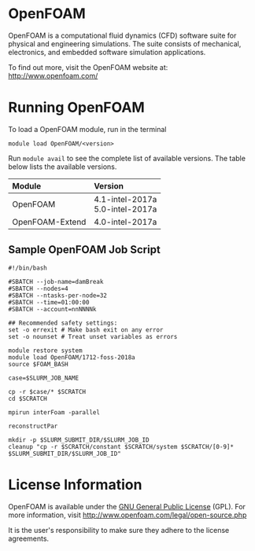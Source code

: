 # OpenFOAM
OpenFOAM is a computational fluid dynamics (CFD) software suite for physical and
engineering simulations. The suite consists of mechanical, electronics, and
embedded software simulation applications.

To find out more, visit the OpenFOAM website at: http://www.openfoam.com/

# Running OpenFOAM

To load a OpenFOAM module, run in the terminal

    module load OpenFOAM/<version>

Run `module avail` to see the complete list of available versions. The table below lists the
available versions.

| Module     | Version     |
| :------------- | :------------- |
| OpenFOAM |4.1-intel-2017a <br>5.0-intel-2017a <br>|
| OpenFOAM-Extend |4.0-intel-2017a |

## Sample OpenFOAM Job Script
```
#!/bin/bash

#SBATCH --job-name=damBreak
#SBATCH --nodes=4
#SBATCH --ntasks-per-node=32
#SBATCH --time=01:00:00
#SBATCH --account=nnNNNNk

## Recommended safety settings:
set -o errexit # Make bash exit on any error
set -o nounset # Treat unset variables as errors

module restore system
module load OpenFOAM/1712-foss-2018a
source $FOAM_BASH

case=$SLURM_JOB_NAME

cp -r $case/* $SCRATCH
cd $SCRATCH

mpirun interFoam -parallel

reconstructPar

mkdir -p $SLURM_SUBMIT_DIR/$SLURM_JOB_ID
cleanup "cp -r $SCRATCH/constant $SCRATCH/system $SCRATCH/[0-9]* $SLURM_SUBMIT_DIR/$SLURM_JOB_ID"

```

# License Information

OpenFOAM is available under the [GNU General Public License](https://www.gnu.org/licenses/gpl.html) (GPL). For more information, visit http://www.openfoam.com/legal/open-source.php

It is the user's responsibility to make sure they adhere to the license agreements.
